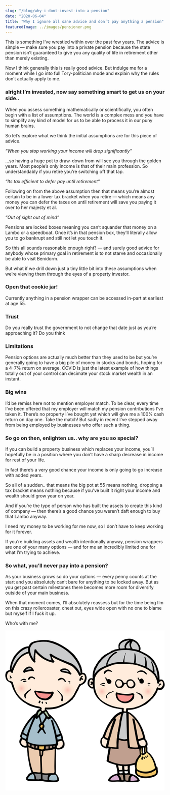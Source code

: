 ```yaml
---
slug: "/blog/why-i-dont-invest-into-a-pension"
date: "2020-06-04"
title: "Why I ignore all sane advice and don’t pay anything a pension"
featuredImage: ../images/pensioner.png
---
```


This is something I’ve wrestled within over the past few years. The advice is simple — make sure you pay into a private pension because the state pension isn’t guaranteed to give you any quality of life in retirement other than merely existing.

Now I think generally this is really good advice. But indulge me for a moment while I go into full Tory-politician mode and explain why the rules don’t actually apply to me.

### alright I’m invested, now say something smart to get us on your side..

When you assess something mathematically or scientifically, you often begin with a list of assumptions. The world is a complex mess and you have to simplify any kind of model for us to be able to process it in our puny human brains.

So let’s explore what we think the initial assumptions are for this piece of advice.

_“When you stop working your income will drop significantly”_

…so having a huge pot to draw-down from will see you through the golden years. Most people’s only income is that of their main profession. So understandably if you retire you’re switching off that tap.

_“Its tax efficient to defer pay until retirement”_

Following on from the above assumption then that means you’re almost certain to be in a lower tax bracket when you retire — which means any money you can defer the taxes on until retirement will save you paying it over to her majesty et al.

_“Out of sight out of mind”_

Pensions are locked boxes meaning you can’t squander that money on a Lambo or a speedboat. Once it’s in that pension box, they’ll literally allow you to go bankrupt and still not let you touch it.

So this all sounds reasonable enough right? — and surely good advice for anybody whose primary goal in retirement is to not starve and occasionally be able to visit Benidorm.

But what if we drill down just a tiny little bit into these assumptions when we’re viewing them through the eyes of a property investor.

### Open that cookie jar!

Currently anything in a pension wrapper can be accessed in-part at earliest at age 55.

### Trust

Do you really trust the government to not change that date just as you’re approaching it? Do you think

### Limitations

Pension options are actually much better than they used to be but you’re generally going to have a big pile of money in stocks and bonds, hoping for a 4–7% return on average. COVID is just the latest example of how things totally out of your control can decimate your stock market wealth in an instant.

### Big wins

I’d be remiss here not to mention employer match. To be clear, every time I’ve been offered that my employer will match my pension contributions I’ve taken it. There’s no property I’ve bought yet which will give me a 100% cash return on day one.
Take the match! But sadly in recent I’ve stepped away from being employed by businesses who offer such a thing.

### So go on then, enlighten us.. why are you so special?

If you can build a property business which replaces your income, you’ll hopefully be in a position where you don’t have a sharp decrease in income for rest of your life.

In fact there’s a very good chance your income is only going to go increase with added years.

So all of a sudden.. that means the big pot at 55 means nothing, dropping a tax bracket means nothing because if you’ve built it right your income and wealth should grow year on year.

And if you’re the type of person who has built the assets to create this kind of company — then there’s a good chance you weren’t daft enough to buy that Lambo anyway.

I need my money to be working for me now, so I don’t have to keep working for it forever.

If you’re building assets and wealth intentionally anyway, pension wrappers are one of your many options — and for me an incredibly limited one for what I’m trying to achieve.

### So what, you’ll never pay into a pension?

As your business grows so do your options — every penny counts at the start and you absolutely can’t bare for anything to be locked away. But as you get past certain milestones there becomes more room for diversify outside of your main business.

When that moment comes, I’ll absolutely reassess but for the time being I’m on this crazy rollercoaster, chest out, eyes wide open with no one to blame but myself if I fuck it up.

Who’s with me?

![Cartoon image of a friendly pension-age couple](../images/pensioner.png)

